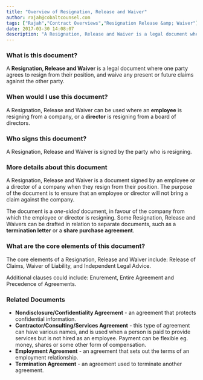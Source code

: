 ```yaml
---
title: "Overview of Resignation, Release and Waiver"
author: rajah@cobaltcounsel.com
tags: ["Rajah","Contract Overviews","Resignation Release &amp; Waiver"]
date: 2017-03-30 14:08:07
description: "A Resignation, Release and Waiver is a legal document where one party agrees to resign from their position, and waive any present or future claims against the other party."
---
```



 

### What is this document?
A **Resignation, Release and Waiver** is a legal document where one party agrees to resign from their position, and waive any present or future claims against the other party.

 

### When would I use this document?
A Resignation, Release and Waiver can be used where an **employee** is resigning from a company, or a **director** is resigning from a board of directors.

 

### Who signs this document?
A Resignation, Release and Waiver is signed by the party who is resigning.

 

### More details about this document
A Resignation, Release and Waiver is a document signed by an employee or a director of a company when they resign from their position. The purpose of the document is to ensure that an employee or director will not bring a claim against the company.

The document is a *one-sided* document, in favour of the company from which the employee or director is resigning. Some Resignation, Release and Waivers can be drafted in relation to separate documents, such as a **termination letter** or a **share purchase agreement**.

 

### What are the core elements of this document?
The core elements of a Resignation, Release and Waiver include: Release of Claims, Waiver of Liability, and Independent Legal Advice.

Additional clauses could include: Enurement, Entire Agreement and Precedence of Agreements.

 

### Related Documents
- **Nondisclosure/Confidentiality Agreement** - an agreement that protects confidential information.
- **Contractor/Consulting/Services Agreement** - this type of agreement can have various names, and is used when a person is paid to provide services but is not hired as an employee. Payment can be flexible eg. money, shares or some other form of compensation.
- **Employment Agreement** - an agreement that sets out the terms of an employment relationship.
- **Termination Agreement** - an agreement used to terminate another agreement.
